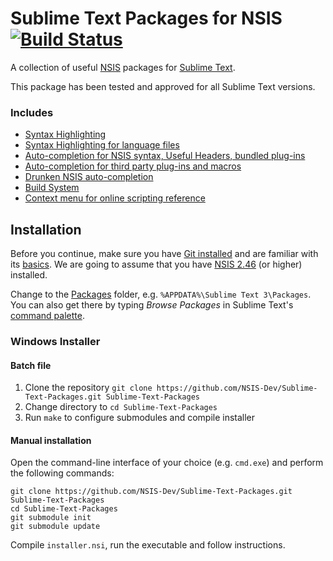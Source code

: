 # Sublime Text Packages for NSIS [![Build Status](https://secure.travis-ci.org/NSIS-Dev/Sublime-Text-Packages.svg)](http://travis-ci.org/NSIS-Dev/Sublime-Text-Packages)

A collection of useful [NSIS](http://nsis.sourceforge.net) packages for [Sublime Text](http://www.sublimetext.com/). 

This package has been tested and approved for all Sublime Text versions.

### Includes

* [Syntax Highlighting](https://github.com/SublimeText/NSIS)
* [Syntax Highlighting for language files](https://github.com/idleberg/NSIS-Language-File-Sublime-Text)
* [Auto-completion for NSIS syntax, Useful Headers, bundled plug-ins](https://github.com/idleberg/NSIS-Sublime-Text)
* [Auto-completion for third party plug-ins and macros](https://github.com/idleberg/NSIS-Sublime-Text-Addons)
* [Drunken NSIS auto-completion](https://github.com/idleberg/Drunken-NSIS)
* [Build System](http://nsis.sourceforge.net/Sublime_Text_Build_System_for_NSIS)
* [Context menu for online scripting reference](https://github.com/idleberg/NSIS-Sublime-Text-Menu)

## Installation

Before you continue, make sure you have [Git installed](http://git-scm.com/download/) and are familiar with its [basics](http://git-scm.com/documentation). We are going to assume that you have [NSIS 2.46](http://nsis.sourceforge.net/Download) (or higher) installed.

Change to the [Packages](http://sublime-text-unofficial-documentation.readthedocs.org/en/latest/basic_concepts.html#the-packages-directory) folder, e.g. `%APPDATA%\Sublime Text 3\Packages`. You can also get there by typing *Browse Packages* in Sublime Text's [command palette](http://sublime-text-unofficial-documentation.readthedocs.org/en/latest/extensibility/command_palette.html). 

### Windows Installer

#### Batch file

1. Clone the repository `git clone https://github.com/NSIS-Dev/Sublime-Text-Packages.git Sublime-Text-Packages`
2. Change directory to `cd Sublime-Text-Packages`
3. Run `make` to configure submodules and compile installer

#### Manual installation

Open the command-line interface of your choice (e.g. `cmd.exe`) and perform the following commands:

```
git clone https://github.com/NSIS-Dev/Sublime-Text-Packages.git Sublime-Text-Packages
cd Sublime-Text-Packages
git submodule init
git submodule update
```

Compile `installer.nsi`, run the executable and follow instructions.
